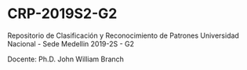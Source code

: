 # CRP-2019S2-G2

Repositorio de Clasificación y Reconocimiento de Patrones
Universidad Nacional - Sede Medellin
2019-2S - G2

Docente: Ph.D. John William Branch